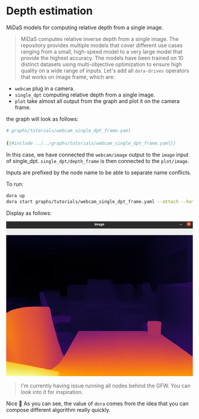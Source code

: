 # Depth estimation

MiDaS models for computing relative depth from a single image.

> MiDaS computes relative inverse depth from a single image. The repository provides multiple models that cover different use cases ranging from a small, high-speed model to a very large model that provide the highest accuracy. The models have been trained on 10 distinct datasets using multi-objective optimization to ensure high quality on a wide range of inputs.
Let's add all `dora-drives` operators that works on image frame, which are:
- `webcam` plug in a camera.
- `single_dpt` computing relative depth from a single image.
- `plot` take almost all output from the graph and plot it on the camera frame.

the graph will look as follows:
```yaml
# graphs/tutorials/webcam_single_dpt_frame.yaml

{{#include ../../graphs/tutorials/webcam_single_dpt_frame.yaml}}
```

In this case, we have connected the `webcam/image` output to the `image` input of single_dpt. `single_dpt/depth_frame` is then connected to the `plot/image`.

Inputs are prefixed by the node name to be able to separate name conflicts.

To run: 

```bash
dora up
dora start graphs/tutorials/webcam_single_dpt_frame.yaml --attach --hot-reload --name dpt_midas
```

Display as follows:
<p align="center">
    <img src="./midas_dpt.png" width="800">
</p>

> I'm currently having issue running all nodes behind the GFW. You can look into it for inspiration.

Nice 🥳 As you can see, the value of `dora` comes from the idea that you can compose different algorithm really quickly.